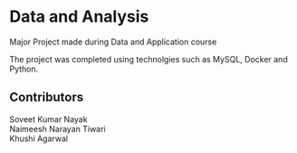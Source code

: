 # Data and Analysis
Major Project made during Data and Application course

The project was completed using technolgies such as MySQL, Docker and Python.

## Contributors
Soveet Kumar Nayak   
Naimeesh Narayan Tiwari   
Khushi Agarwal     

